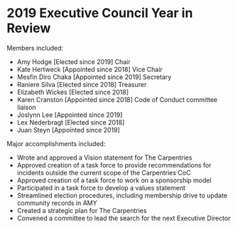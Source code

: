 # 2019 Executive Council Year in Review

Members included:
- Amy Hodge [Elected since 2019] Chair
- Kate Hertweck [Appointed since 2018] Vice Chair
- Mesfin Diro Chaka [Appointed since 2019] Secretary
- Raniere Silva [Elected since 2018] Treasurer
- Elizabeth Wickes [Elected since 2018]
- Karen Cranston [Appointed since 2018] Code of Conduct committee liaison
- Joslynn Lee [Appointed since 2019]
- Lex Nederbragt [Elected since 2018]
- Juan Steyn [Appointed since 2019]

Major accomplishments included:
- Wrote and approved a Vision statement for The Carpentries
- Approved creation of a task force to provide recommendations for incidents outside the current scope of the Carpentries CoC
- Approved creation of a task force to work on a sponsorship model
- Participated in a task force to develop a values statement
- Streamlined election procedures, including membership drive to update community records in AMY
- Created a strategic plan for The Carpentries
- Convened a committee to lead the search for the next Executive Director
